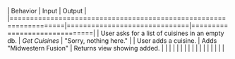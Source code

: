 | Behavior                                                          | Input                        | Output                       |
|===================================================================|==============================|==============================|
| User asks for a list of cuisines in an empty db.                  | *Get Cuisines*               | "Sorry, nothing here."       |
| User adds a cuisine.                                              | Adds "Midwestern Fusion"     | Returns view showing added.  |
|  |  |  |
|  |  |  |
|  |  |  |
|  |  |  |

